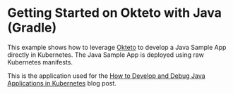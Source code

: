 # Getting Started on Okteto with Java (Gradle)

This example shows how to leverage [Okteto](https://github.com/okteto/okteto) to develop a Java Sample App directly in Kubernetes. The Java Sample App is deployed using raw Kubernetes manifests.

This is the application used for the [How to Develop and Debug Java Applications in Kubernetes](https://okteto.com/blog/how-to-develop-java-apps-in-kubernetes/) blog post.
